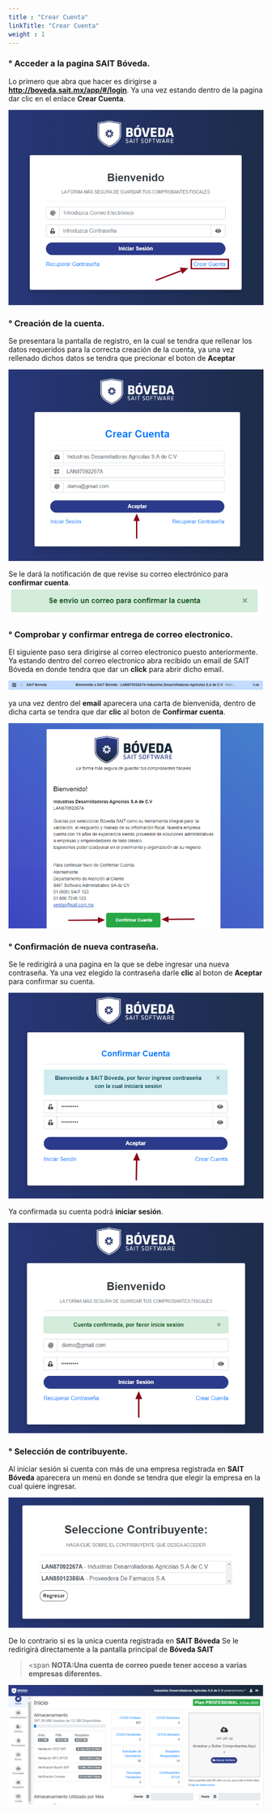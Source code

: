```yaml
---
title : "Crear Cuenta"
linkTitle: "Crear Cuenta"
weight : 1
---
```


### ° Acceder a la pagina SAIT Bóveda.

Lo primero que abra que hacer es dirigirse a   **http://boveda.sait.mx/app/#/login**.
Ya una vez estando dentro de la pagina dar clic en el enlace **Crear Cuenta**.

![IMG](inises.png) 

### ° Creación de la cuenta.
Se presentara la pantalla de registro, en la cual se tendra que rellenar los datos requeridos para la correcta creación de la cuenta, ya una vez rellenado dichos datos se tendra que precionar el boton de **Aceptar**

![IMG](crearcuenta2.png) 

Se le dará la notificación de que revise su correo electrónico para **confirmar cuenta**.
![IMG](confirmar.png) 

### ° Comprobar y confirmar entrega de correo electronico.
El siguiente paso sera dirigirse al correo electronico puesto anteriormente. Ya estando dentro del correo electronico abra recibido un email de SAIT Bóveda en donde tendra que dar un **click** para abrir dicho email.

![IMG](email.png)

ya una vez dentro del **email** aparecera una carta de bienvenida, dentro de dicha carta se tendra que dar **clic** al boton de **Confirmar cuenta**.

![IMG](confirmaremail.png) 

### ° Confirmación de nueva contraseña.
 Se le redirigirá a una pagina en la que se debe ingresar una nueva contraseña. Ya una vez elegido la contraseña darle **clic** al boton de **Aceptar** para confirmar su cuenta.
 
![IMG](confirmar2.png) 

 Ya confirmada su cuenta podrá **iniciar sesión**.

![IMG](confirmar3.png) 

### ° Selección de contribuyente.
 Al iniciar sesión si cuenta con más de una empresa registrada en **SAIT Bóveda** aparecera un menú en donde se tendra que elegir la empresa en la cual quiere ingresar.

![IMG](seleccionarempresa.png) 

De lo contrario si es la unica cuenta registrada en **SAIT Bóveda** Se le redirigirá directamente a la pantalla principal de **Bóveda SAIT**

 > <span **NOTA:Una cuenta de correo puede tener acceso a varias empresas diferentes.**

![IMG](principal1.png)

